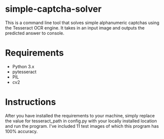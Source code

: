 # simple-captcha-solver
This is a command line tool that solves simple alphanumeric captchas using the Tesseract OCR engine.  It takes in an input image and outputs the predicted answer to console.

# Requirements
* Python 3.x
* pytesseract
* PIL
* cv2
# Instructions
After you have installed the requirements to your machine, simply replace the value for tesseract_path in config.py with your locally installed location and run the program.  I've included 11 test images of which this program has 100% accuracy.  
